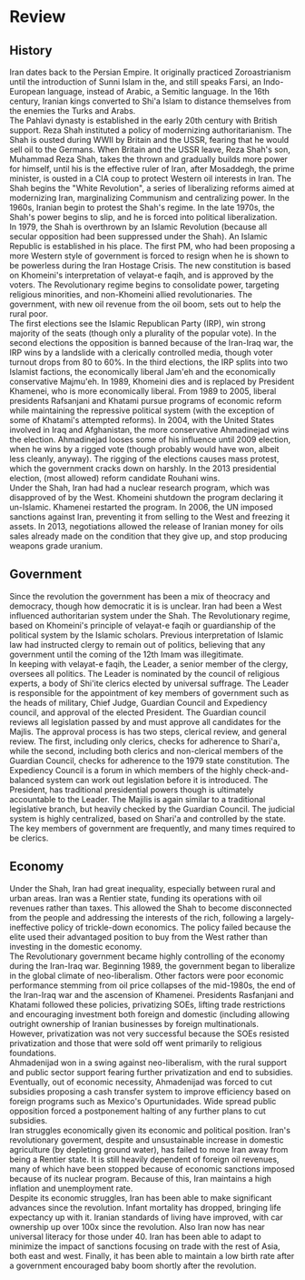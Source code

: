 # Review
## History
Iran dates back to the Persian Empire. It originally practiced Zoroastrianism until the introduction of Sunni Islam in the, and still speaks Farsi, an Indo-European language, instead of Arabic, a Semitic language. In the 16th century, Iranian kings converted to Shi'a Islam to distance themselves from the enemies the Turks and Arabs.\
The Pahlavi dynasty is established in the early 20th century with British support. Reza Shah instituted a policy of modernizing authoritarianism. The Shah is ousted during WWII by Britain and the USSR, fearing that he would sell oil to the Germans. When Britain and the USSR leave, Reza Shah's son, Muhammad Reza Shah, takes the thrown and gradually builds more power for himself, until his is the effective ruler of Iran, after Mosaddegh, the prime minister, is ousted in a CIA coup to protect Western oil interests in Iran. The Shah begins the "White Revolution", a series of liberalizing reforms aimed at modernizing Iran, marginalizing Communism and centralizing power. In the 1960s, Iranian begin to protest the Shah's regime. In the late 1970s, the Shah's power begins to slip, and he is forced into political liberalization.\
In 1979, the Shah is overthrown by an Islamic Revolution (because all secular opposition had been suppressed under the Shah). An Islamic Republic is established in his place. The first PM, who had been proposing a more Western style of government is forced to resign when he is shown to be powerless during the Iran Hostage Crisis. The new constitution is based on Khomeini's interpretation of velayat-e faqih, and is approved by the voters. The Revolutionary regime begins to consolidate power, targeting religious minorities, and non-Khomeini allied revolutionaries. The government, with new oil revenue from the oil boom, sets out to help the rural poor.\
The first elections see the Islamic Republican Party (IRP), win strong majority of the seats (though only a plurality of the popular vote). In the second elections the opposition is banned because of the Iran-Iraq war, the IRP wins by a landslide with a clerically controlled media, though voter turnout drops from 80 to 60%. In the third elections, the IRP splits into two Islamist factions, the economically liberal Jam'eh and the economically conservative Majmu'eh. In 1989, Khomeini dies and is replaced by President Khamenei, who is more economically liberal. From 1989 to 2005, liberal presidents Rafsanjani and Khatami pursue programs of economic reform while maintaining the repressive political system (with the exception of some of Khatami's attempted reforms). In 2004, with the United States involved in Iraq and Afghanistan, the more conservative Ahmadinejad wins the election. Ahmadinejad looses some of his influence until 2009 election, when he wins by a rigged vote (though probably would have won, albeit less cleanly, anyway). The rigging of the elections causes mass protest, which the government cracks down on harshly. In the 2013 presidential election, (most allowed) reform candidate Rouhani wins.\
Under the Shah, Iran had had a nuclear research program, which was disapproved of by the West. Khomeini shutdown the program declaring it un-Islamic. Khamenei restarted the program. In 2006, the UN imposed sanctions against Iran, preventing it from selling to the West and freezing it assets. In 2013, negotiations allowed the release of Iranian money for oils sales already made on the condition that they give up, and stop producing weapons grade uranium.

## Government
Since the revolution the government has been a mix of theocracy and democracy, though how democratic it is is unclear. Iran had been a West influenced authoritarian system under the Shah. The Revolutionary regime, based on Khomeini's principle of velayat-e faqih or guardianship of the political system by the Islamic scholars. Previous interpretation of Islamic law had instructed clergy to remain out of politics, believing that any government until the coming of the 12th Imam was illegitimate.\
In keeping with velayat-e faqih, the Leader, a senior member of the clergy, oversees all politics. The Leader is nominated by the council of religious experts, a body of Shi'ite clerics elected by universal suffrage. The Leader is responsible for the appointment of key members of government such as the heads of military, Chief Judge, Guardian Council and Expediency council, and approval of the elected President. The Guardian council reviews all legislation passed by and must approve all candidates for the Majlis. The approval process is has two steps, clerical review, and general review. The first, including only clerics, checks for adherence to Shari'a, while the second, including both clerics and non-clerical members of the Guardian Council, checks for adherence to the 1979 state constitution. The Expediency Council is a forum in which members of the highly check-and-balanced system can work out legislation before it is introduced. The President, has traditional presidential powers though is ultimately accountable to the Leader. The Majilis is again similar to a traditional legislative branch, but heavily checked by the Guardian Council. The judicial system is highly centralized, based on Shari'a and controlled by the state. The key members of government are frequently, and many times required to be clerics.

## Economy
Under the Shah, Iran had great inequality, especially between rural and urban areas. Iran was a Rentier state, funding its operations with oil revenues rather than taxes. This allowed the Shah to become disconnected from the people and addressing the interests of the rich, following a largely-ineffective policy of trickle-down economics. The policy failed because the elite used their advantaged position to buy from the West rather than investing in the domestic economy.\
The Revolutionary government became highly controlling of the economy during the Iran-Iraq war. Beginning 1989, the government began to liberalize in the global climate of neo-liberalism. Other factors were poor economic performance stemming from oil price collapses of the mid-1980s, the end of the Iran-Iraq war and the ascension of Khamenei. Presidents Rasfanjani and Khatami followed these policies, privatizing SOEs, lifting trade restrictions and encouraging investment both foreign and domestic (including allowing outright ownership of Iranian businesses by foreign multinationals. However, privatization was not very successful because the SOEs resisted privatization and those that were sold off went primarily to religious foundations.\
Ahmadenijad won in a swing against neo-liberalism, with the rural support and public sector support fearing further privatization and end to subsidies. Eventually, out of economic necessity, Ahmadenijad was forced to cut subsidies proposing a cash transfer system to improve efficiency based on foreign programs such as Mexico's Opurtunidades. Wide spread public opposition forced a postponement halting of any further plans to cut subsidies.\
Iran struggles economically given its economic and political position. Iran's revolutionary goverment, despite and unsustainable increase in domestic agriculture (by depleting ground water), has failed to move Iran away from being a Rentier state. It is still heavily dependent of foreign oil revenues, many of which have been stopped because of economic sanctions imposed because of its nuclear program. Because of this, Iran maintains a high inflation and unemployment rate.\
Despite its economic struggles, Iran has been able to make significant advances since the revolution. Infant mortality has dropped, bringing life expectancy up with it. Iranian standards of living have improved, with car ownership up over 100x since the revolution. Also Iran now has near universal literacy for those under 40. Iran has been able to adapt to minimize the impact of sanctions focusing on trade with the rest of Asia, both east and west. Finally, it has been able to maintain a low birth rate after a government encouraged baby boom shortly after the revolution.
